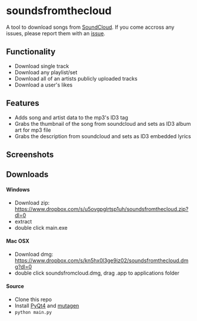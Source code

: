 # soundsfromthecloud
A tool to download songs from [SoundCloud](https://soundcloud.com). If you come accross any issues, please report them with an [issue](https://github.com/spuleri/soundsfromthecloud/issues).  

## Functionality
<ul>
<li>Download single track</li>
<li>Download any playlist/set</li>
<li>Download all of an artists publicly uploaded tracks</li>
<li>Download a user's likes</li>
</ul>

## Features
<ul>
<li>Adds song and artist data to the mp3's ID3 tag</li>
<li>Grabs the thumbnail of the song from soundcloud and sets as ID3 album art for mp3 file</li>
<li>Grabs the description from soundcloud and sets as ID3 embedded lyrics</li>
</ul>

## Screenshots


## Downloads

#### Windows
* Download zip: https://www.dropbox.com/s/u5ovgpglrtsp1uh/soundsfromthecloud.zip?dl=0
* extract
* double click main.exe

#### Mac OSX
* Download dmg: https://www.dropbox.com/s/kn5hx0l3ge9iz02/soundsfromthecloud.dmg?dl=0
* double click soundsfromcloud.dmg, drag .app to applications folder

#### Source
* Clone this repo
* Install [PyQt4](http://www.riverbankcomputing.com/software/pyqt/download) and [mutagen](https://mutagen.readthedocs.org/en/latest/)
* ```python main.py```

